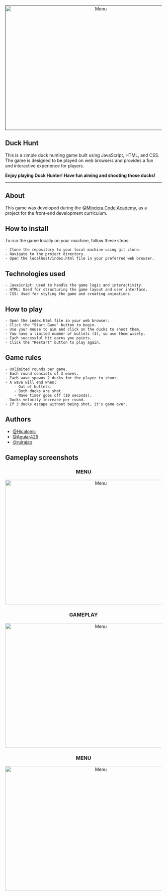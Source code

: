 <p align="center">
  <a href="" rel="noopener">
 <img width=600px height=400px src="https://i.ibb.co/L6tVSKJ/menu.png" alt="Menu"></a>
</p>

<h2 align="">Duck Hunt</h2>
This is a simple duck hunting game built using JavaScript, HTML, and CSS. The game is designed to be played on web browsers and provides a fun and interactive experience for players.
<b><p>Enjoy playing Duck Hunter! Have fun aiming and shooting those ducks! </p></b>


---


## About <a name = "about"></a>

This game was developed during the [@Mindera Code Academy](https://minderacodeacademy.com/), as a project for the front-end development curriculum.

## How to install<a name = "install"></a>

To run the game locally on your machine, follow these steps:

    - Clone the repository to your local machine using git clone.
    - Navigate to the project directory.
    - Open the localhost/index.html file in your preferred web browser.

## Technologies used<a name = "technologies"></a>
    - JavaScript: Used to handle the game logic and interactivity.
    - HTML: Used for structuring the game layout and user interface.
    - CSS: Used for styling the game and creating animations.

## How to play <a name = "how to play"></a>
    - Open the index.html file in your web browser.
    - Click the "Start Game" button to begin.
    - Use your mouse to aim and click on the ducks to shoot them.
    - You have a limited number of bullets (3), so use them wisely.
    - Each successful hit earns you points.
    - Click the "Restart" button to play again.

## Game rules <a name = "Game rules"></a>
    - Unlimited rounds per game.
    - Each round consists of 3 waves.
    - Each wave spawns 2 ducks for the player to shoot.
    - A wave will end when:
        - Out of bullets.
        - Both ducks are shot.
        - Wave timer goes off (10 seconds).
    - Ducks velocity increase per round.
    - If 3 ducks escape without being shot, it's game over.

## Authors <a name = "authors"></a>
- [@Hicalonic](https://github.com/Hicalonic)
- [@Aguiar425](https://github.com/Aguiar425)
- [@ruirajao](https://github.com/ruirajao)

## Gameplay screenshots


<div align="center">
<h3>MENU</h3>
 <img width=600px height=400px src="https://i.ibb.co/L6tVSKJ/menu.png" alt="Menu"></a>
</div>

<div align="center">
<h3>GAMEPLAY</h3>
 <img width=600px height=400px src="https://i.ibb.co/D4fsf4Y/Gameplay.png" alt="Menu"></a>
</div>


<div align="center">
<h3>MENU</h3>
 <img width=600px height=400px src="https://i.ibb.co/GdvLG2w/Gameover.png" alt="Menu"></a>
</div>


